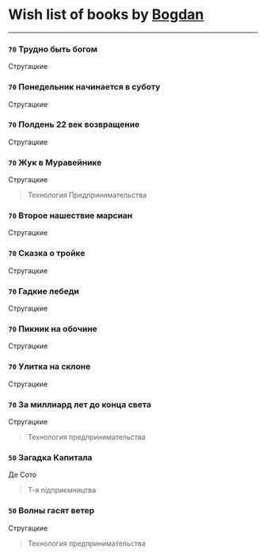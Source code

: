# Wish list of books by [Bogdan](https://www.facebook.com/profile.php?id=100001618474012)
---

### `70` Трудно быть богом
Стругацкие

### `70` Понедельник начинается в суботу
Стругацкие

### `70` Полдень 22 век возвращение
Стругацкие

### `70` Жук в Муравейнике
Стругацкие
> Технология Предпринимательства

### `70` Второе нашествие марсиан
Стругацкие

### `70` Сказка о тройке
Стругацкие

### `70` Гадкие лебеди
Стругацкие

### `70` Пикник на обочине
Стругацкие

### `70` Улитка на склоне
Стругацкие

### `70` За миллиард лет до конца света
Стругацкие
> Технология предпринимательства

### `50` Загадка Капитала
Де Сото
> Т-я підприємництва

### `50` Волны гасят ветер
Стругацкие
> Технология предпринимательства

